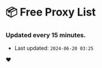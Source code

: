 # :package: Free Proxy List
### Updated every 15 minutes.

- Last updated: `2024-06-20 03:25`

:heart:
